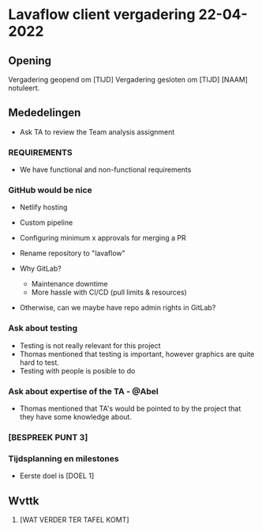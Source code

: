 # Lavaflow client vergadering 22-04-2022

## Opening

Vergadering geopend om [TIJD]
Vergadering gesloten om [TIJD]
[NAAM] notuleert.

## Mededelingen

- Ask TA to review the Team analysis assignment

### REQUIREMENTS

- We have functional and non-functional requirements

### GitHub would be nice

- Netlify hosting
- Custom pipeline
- Configuring minimum x approvals for merging a PR
- Rename repository to "lavaflow"

- Why GitLab?
  - Maintenance downtime
  - More hassle with CI/CD (pull limits & resources)
- Otherwise, can we maybe have repo admin rights in GitLab?

### Ask about testing

- Testing is not really relevant for this project
- Thomas mentioned that testing is important, however graphics are quite hard to test.
- Testing with people is posible to do

### Ask about expertise of the TA - @Abel

- Thomas mentioned that TA's would be pointed to by the project that they have some knowledge about.

### [BESPREEK PUNT 3]

### Tijdsplanning en milestones

- Eerste doel is [DOEL 1]

## Wvttk

1. [WAT VERDER TER TAFEL KOMT]

